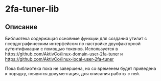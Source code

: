 # 2fa-tuner-lib
## Описание
Библиотека содержащая основные функции для создания утилит с псевдографическим интерфейсом по настройке двухфакторной аутентификации с помощью токенов. 
Используется в https://github.com/AktivCo/linux-domain-user-2fa-tuner и https://github.com/AktivCo/linux-local-user-2fa-tuner 

Пока библиотека пока не завершена, но со временем будет приведена к порядку, появится документация, для описания работы с ней.
